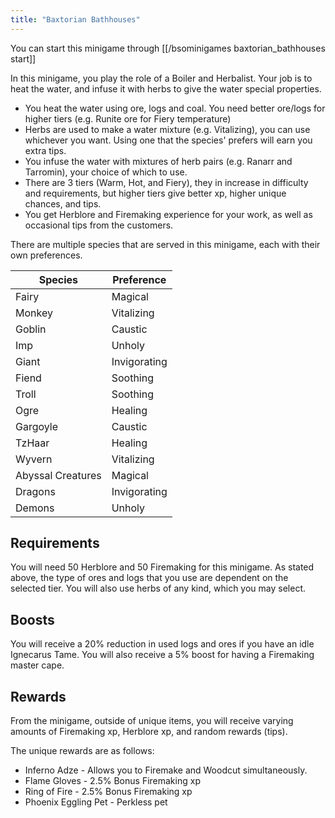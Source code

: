 ```yaml
---
title: "Baxtorian Bathhouses"
---
```


You can start this minigame through [[/bsominigames baxtorian_bathhouses start]]

In this minigame, you play the role of a Boiler and Herbalist. Your job is to heat the water, and infuse it with herbs to give the water special properties.

- You heat the water using ore, logs and coal. You need better ore/logs for higher tiers (e.g. Runite ore for Fiery temperature)
- Herbs are used to make a water mixture (e.g. Vitalizing), you can use whichever you want. Using one that the species' prefers will earn you extra tips.
- You infuse the water with mixtures of herb pairs (e.g. Ranarr and Tarromin), your choice of which to use.
- There are 3 tiers (Warm, Hot, and Fiery), they in increase in difficulty and requirements, but higher tiers give better xp, higher unique chances, and tips.
- You get Herblore and Firemaking experience for your work, as well as occasional tips from the customers.

There are multiple species that are served in this minigame, each with their own preferences.

| Species           | Preference   |
| ----------------- | ------------ |
| Fairy             | Magical      |
| Monkey            | Vitalizing   |
| Goblin            | Caustic      |
| Imp               | Unholy       |
| Giant             | Invigorating |
| Fiend             | Soothing     |
| Troll             | Soothing     |
| Ogre              | Healing      |
| Gargoyle          | Caustic      |
| TzHaar            | Healing      |
| Wyvern            | Vitalizing   |
| Abyssal Creatures | Magical      |
| Dragons           | Invigorating |
| Demons            | Unholy       |

## Requirements

You will need 50 Herblore and 50 Firemaking for this minigame. As stated above, the type of ores and logs that you use are dependent on the selected tier. You will also use herbs of any kind, which you may select.

## Boosts

You will receive a 20% reduction in used logs and ores if you have an idle Ignecarus Tame. You will also receive a 5% boost for having a Firemaking master cape.

## Rewards

From the minigame, outside of unique items, you will receive varying amounts of Firemaking xp, Herblore xp, and random rewards (tips).

The unique rewards are as follows:

- Inferno Adze - Allows you to Firemake and Woodcut simultaneously.
- Flame Gloves - 2.5% Bonus Firemaking xp
- Ring of Fire - 2.5% Bonus Firemaking xp
- Phoenix Eggling Pet - Perkless pet
